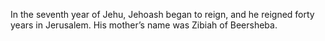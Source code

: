 In the seventh year of Jehu, Jehoash began to reign, and he reigned forty years in Jerusalem. His mother’s name was Zibiah of Beersheba.
